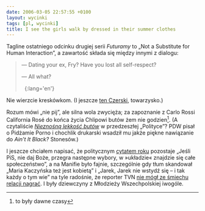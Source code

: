 ```yaml
---
date: 2006-03-05 22:57:55 +0100
layout: wycinki
tags: [pl, wycinki]
title: I see the girls walk by dressed in their summer clothes
---
```


Tagline ostatniego odcinku drugiej serii <cite>Futuramy</cite> to „Not a Substitute for Human Interaction”, a zawartość składa się między innymi z dialogu:

> — Dating your ex, Fry? Have you lost all self-respect?
>
> — All what?
>
>  
{:lang='en'}

Nie wierzcie kreskówkom. (I jeszcze [ten Czerski](http://czerski.art.pl/?n=328 'bydło, owce i wielbłądy'), towarzysko.)

Rozum mówi „nie pij”, ale silna wola zwycięża; za zapoznanie z Carlo Rossi California Rosé do końca życia Chlipowi butów żem nie godzien[^1]. (A czytaliście <cite>[Nieznośną lekkość butów](http://archiwum.polityka.pl/art/nieznosna-lekkosc-butow,376866.html 'Czas. Czas. Czas.')</cite> w przedzeszłej „Polityce”? PDW pisał o Pidżamie Porno i chochlik drukarski wsadził mu jakże piękne nawiązanie do <cite>Ain’t It Black?</cite> Stonesów.)

I jeszcze chciałem napisać, że politycznym [cytatem roku](http://serwisy.gazeta.pl/kraj/1,34314,3186837.html 'Rafał Kalukin: Układ wszędzie, co to będzie') pozostaje „Jeśli PiS, nie daj Boże, przegra następne wybory, w »układzie« znajdzie się całe społeczeństwo”, a na Manifie było fajnie, szczególnie gdy tłum skandował „Maria Kaczyńska też jest kobietą” i „Jarek, Jarek nie wstydź się – i tak każdy o tym wie” na tyle radośnie, że reporter TVN [nie mógł ze śmiechu relacji nagrać](wycinki/reporter-tvn.jpg 'pan reporter się śmieje'). I były dziewczyny z Młodzieży Wszechpolskiej iwogóle.

[^1]: to były dawne czasy
